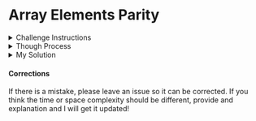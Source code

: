 # Array Elements Parity
<details>
<summary>Challenge Instructions</summary>
<br>
In this Kata, you will be given an array of integers whose elements have both a negative and a positive value, except for one integer that is either only negative or only positive. Your task will be to find that integer.

Examples:

[1, -1, 2, -2, 3] => 3

3 has no matching negative appearance

[-3, 1, 2, 3, -1, -4, -2] => -4

-4 has no matching positive appearance

[1, -1, 2, -2, 3, 3] => 3

(the only-positive or only-negative integer may appear more than once)

Good luck!
Creator: KenKamau on Code Wars
</details>

<details>
<summary>Though Process</summary>
<br>

Originally, I thought the easiest solution would be to use reduce to add all the elements of the array. I thought this would leave us with the target integer. This works so long as the target integer is not repeated multiple times. For example:

[1, -1, 2, -2, 3] => 3


```js
let arr = [1, -1, 2, -2, 3];

function solve(arr){
    return arr.reduce((a, b) => a + b)
}
// returns 3 answer is 3
```

[1, -1, 2, -2, 3, 3] => 3

```js
let arr = [1, -1, 2, -2, 3, 3];

function solve(arr){
    return arr.reduce((a, b) => a + b)
}
// returns 6, answer is 3
```

The first option works becuase 3 is only include once. When it is repeated, this algorithm false. One option would be to remove all duplicates before reducing.


[1, -1, 2, -2, 3, 3] => 3

```js
let arr = [1, -1, 2, -2, 3, 3];

function solve(arr){
    arr.sort((a, b) => a - b)
    console.log(arr);
    for(let i = 0; i < arr.length; i++){
        if(arr[i] === arr[i+1]){
            arr.splice(i, 1);
            i -= 1
        }
    }
    return arr.reduce((a, b) => a + b)
}
// returns 3 answer is 3
```

I think this is a good option.
- Readability = High
- Time Complexity = O(nlog(n))
- Space Complexity = 0(n)

*time complexity composed from sort = O(nlog(n)), sibling for loop = 0(n). Combined = O(nlog(n))(n) or O(2nlog(n)) we can then drop the coefficient and are left with O(nlog(n))*

</details>

<details>
<summary>My Solution</summary>
<br>

```js
function solve(arr){
    arr.sort((a, b) => a - b);
    for(let i = 0; i < (arr.length)/2; i++){
        if(-1*(arr[i]) !== arr[arr.length-(i+1)]){
            if(-1*(arr[i+1]) !== arr[arr.length-(i+1)]){
                return arr[arr.length - (i+1)];
            }else{
                return arr[i];
            }
        }
    }
    
};
```

Node runs on V8 so the built-in array sort method runs of a merg-sort algorithm with a O(nlog(n)) time. We then have another sibling for loop with time of 0(n/2). This for loop time condenses to 0(n) since coefficients are removed. Then combined with the sort algorithm we get O(nlog(n))*n or O(2nlog(n)) which we can once again remove the coefficient leaving us wiht O(nlog(n)). This is the same time complexity as the remove duplicates solution so it looks like either are equally valid.
</details>

#### Corrections
If there is a mistake, please leave an issue so it can be corrected. If you think the time or space complexity should be different, provide and explanation and I will get it updated!
